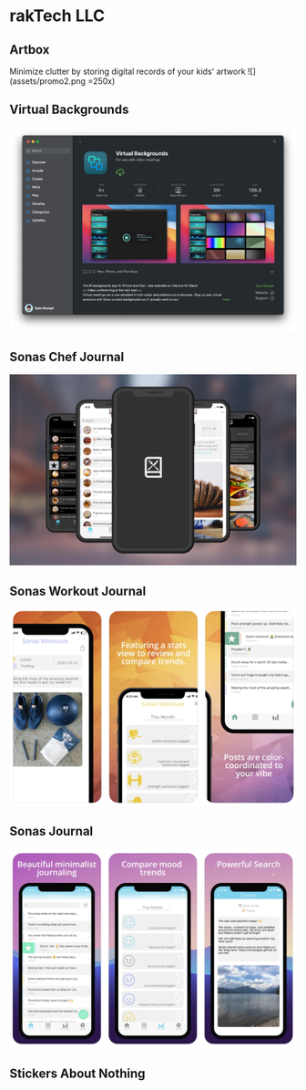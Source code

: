 # rakTech LLC

## Artbox
Minimize clutter by storing digital records of your kids' artwork
![](assets/promo2.png =250x)

## Virtual Backgrounds
![](assets/vbmacos.png)

## Sonas Chef Journal
![](assets/chef.png)

## Sonas Workout Journal
![](assets/workout.png)

## Sonas Journal
![](assets/journal.png)

## Stickers About Nothing
